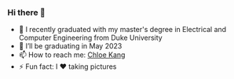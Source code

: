 ### Hi there 👋


- 🔭 I recently graduated with my master's degree in Electrical and Computer Engineering from Duke University
- 🌱 I’ll be graduating in May 2023
- 📫 How to reach me: [Chloe Kang](https://www.linkedin.com/in/chloe-kang53/)
- ⚡ Fun fact: I ❤️ taking pictures
